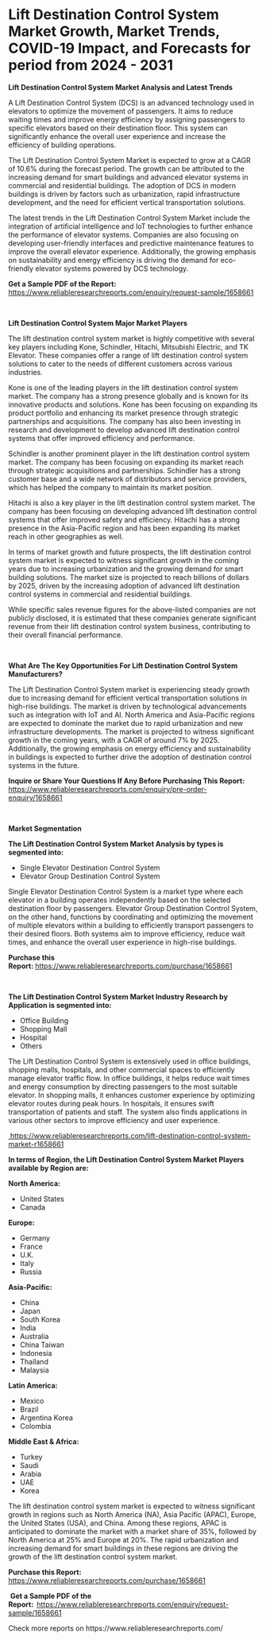 <p><h1>Lift Destination Control System Market Growth, Market Trends, COVID-19 Impact, and Forecasts for period from 2024 - 2031</h1></p><p><strong>Lift Destination Control System Market Analysis and Latest Trends</strong></p>
<p><p>A Lift Destination Control System (DCS) is an advanced technology used in elevators to optimize the movement of passengers. It aims to reduce waiting times and improve energy efficiency by assigning passengers to specific elevators based on their destination floor. This system can significantly enhance the overall user experience and increase the efficiency of building operations.</p><p>The Lift Destination Control System Market is expected to grow at a CAGR of 10.6% during the forecast period. The growth can be attributed to the increasing demand for smart buildings and advanced elevator systems in commercial and residential buildings. The adoption of DCS in modern buildings is driven by factors such as urbanization, rapid infrastructure development, and the need for efficient vertical transportation solutions.</p><p>The latest trends in the Lift Destination Control System Market include the integration of artificial intelligence and IoT technologies to further enhance the performance of elevator systems. Companies are also focusing on developing user-friendly interfaces and predictive maintenance features to improve the overall elevator experience. Additionally, the growing emphasis on sustainability and energy efficiency is driving the demand for eco-friendly elevator systems powered by DCS technology.</p></p>
<p><strong>Get a Sample PDF of the Report:&nbsp;</strong> <a href="https://www.reliableresearchreports.com/enquiry/request-sample/1658661">https://www.reliableresearchreports.com/enquiry/request-sample/1658661</a></p>
<p>&nbsp;</p>
<p><strong>Lift Destination Control System Major Market Players</strong></p>
<p><p>The lift destination control system market is highly competitive with several key players including Kone, Schindler, Hitachi, Mitsubishi Electric, and TK Elevator. These companies offer a range of lift destination control system solutions to cater to the needs of different customers across various industries.</p><p>Kone is one of the leading players in the lift destination control system market. The company has a strong presence globally and is known for its innovative products and solutions. Kone has been focusing on expanding its product portfolio and enhancing its market presence through strategic partnerships and acquisitions. The company has also been investing in research and development to develop advanced lift destination control systems that offer improved efficiency and performance.</p><p>Schindler is another prominent player in the lift destination control system market. The company has been focusing on expanding its market reach through strategic acquisitions and partnerships. Schindler has a strong customer base and a wide network of distributors and service providers, which has helped the company to maintain its market position.</p><p>Hitachi is also a key player in the lift destination control system market. The company has been focusing on developing advanced lift destination control systems that offer improved safety and efficiency. Hitachi has a strong presence in the Asia-Pacific region and has been expanding its market reach in other geographies as well.</p><p>In terms of market growth and future prospects, the lift destination control system market is expected to witness significant growth in the coming years due to increasing urbanization and the growing demand for smart building solutions. The market size is projected to reach billions of dollars by 2025, driven by the increasing adoption of advanced lift destination control systems in commercial and residential buildings.</p><p>While specific sales revenue figures for the above-listed companies are not publicly disclosed, it is estimated that these companies generate significant revenue from their lift destination control system business, contributing to their overall financial performance.</p></p>
<p>&nbsp;</p>
<p><strong>What Are The Key Opportunities For Lift Destination Control System Manufacturers?</strong></p>
<p><p>The Lift Destination Control System market is experiencing steady growth due to increasing demand for efficient vertical transportation solutions in high-rise buildings. The market is driven by technological advancements such as integration with IoT and AI. North America and Asia-Pacific regions are expected to dominate the market due to rapid urbanization and new infrastructure developments. The market is projected to witness significant growth in the coming years, with a CAGR of around 7% by 2025. Additionally, the growing emphasis on energy efficiency and sustainability in buildings is expected to further drive the adoption of destination control systems in the future.</p></p>
<p><strong>Inquire or Share Your Questions If Any Before Purchasing This Report:</strong> <a href="https://www.reliableresearchreports.com/enquiry/pre-order-enquiry/1658661">https://www.reliableresearchreports.com/enquiry/pre-order-enquiry/1658661</a></p>
<p>&nbsp;</p>
<p><strong>Market Segmentation</strong></p>
<p><strong>The Lift Destination Control System Market Analysis by types is segmented into:</strong></p>
<p><ul><li>Single Elevator Destination Control System</li><li>Elevator Group Destination Control System</li></ul></p>
<p><p>Single Elevator Destination Control System is a market type where each elevator in a building operates independently based on the selected destination floor by passengers. Elevator Group Destination Control System, on the other hand, functions by coordinating and optimizing the movement of multiple elevators within a building to efficiently transport passengers to their desired floors. Both systems aim to improve efficiency, reduce wait times, and enhance the overall user experience in high-rise buildings.</p></p>
<p><strong>Purchase this Report:&nbsp;</strong><a href="https://www.reliableresearchreports.com/purchase/1658661">https://www.reliableresearchreports.com/purchase/1658661</a></p>
<p>&nbsp;</p>
<p><strong>The Lift Destination Control System Market Industry Research by Application is segmented into:</strong></p>
<p><ul><li>Office Building</li><li>Shopping Mall</li><li>Hospital</li><li>Others</li></ul></p>
<p><p>The Lift Destination Control System is extensively used in office buildings, shopping malls, hospitals, and other commercial spaces to efficiently manage elevator traffic flow. In office buildings, it helps reduce wait times and energy consumption by directing passengers to the most suitable elevator. In shopping malls, it enhances customer experience by optimizing elevator routes during peak hours. In hospitals, it ensures swift transportation of patients and staff. The system also finds applications in various other sectors to improve efficiency and user experience.</p></p>
<p><a href="https://www.reliableresearchreports.com/lift-destination-control-system-market-r1658661">&nbsp;https://www.reliableresearchreports.com/lift-destination-control-system-market-r1658661</a></p>
<p><strong>In terms of Region, the Lift Destination Control System Market Players available by Region are:</strong></p>
<p>
    <p> <strong> North America: </strong>
        <ul>
            <li>United States</li>
            <li>Canada</li>
        </ul>
        </p> 
    <p> <strong> Europe: </strong>
        <ul>
            <li>Germany</li>
            <li>France</li>
            <li>U.K.</li>
            <li>Italy</li>
            <li>Russia</li>
        </ul>
        </p> 
    <p> <strong> Asia-Pacific: </strong>
        <ul>
            <li>China</li>
            <li>Japan</li>
            <li>South Korea</li>
            <li>India</li>
            <li>Australia</li>
            <li>China Taiwan</li>
            <li>Indonesia</li>
            <li>Thailand</li>
            <li>Malaysia</li>
        </ul>
        </p> 
    <p> <strong> Latin America: </strong>
        <ul>
            <li>Mexico</li>
            <li>Brazil</li>
            <li>Argentina Korea</li>
            <li>Colombia</li>
        </ul>
        </p> 
    <p> <strong> Middle East & Africa: </strong>
        <ul>
            <li>Turkey</li>
            <li>Saudi</li>
            <li>Arabia</li>
            <li>UAE</li>
            <li>Korea</li>
        </ul>
    </p>
    </p>
<p><p>The lift destination control system market is expected to witness significant growth in regions such as North America (NA), Asia Pacific (APAC), Europe, the United States (USA), and China. Among these regions, APAC is anticipated to dominate the market with a market share of 35%, followed by North America at 25% and Europe at 20%. The rapid urbanization and increasing demand for smart buildings in these regions are driving the growth of the lift destination control system market.</p></p>
<p><strong>Purchase this Report: </strong><a href="https://www.reliableresearchreports.com/purchase/1658661">https://www.reliableresearchreports.com/purchase/1658661</a></p>
<p>&nbsp;<strong>Get a Sample PDF of the Report:&nbsp;&nbsp;</strong><a href="https://www.reliableresearchreports.com/enquiry/request-sample/1658661">https://www.reliableresearchreports.com/enquiry/request-sample/1658661</a></p>
<p><strong></strong></p>
<p>Check more reports on https://www.reliableresearchreports.com/</p>